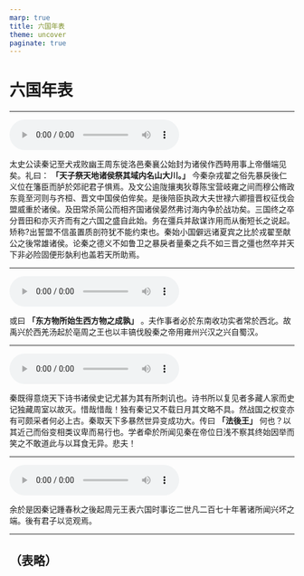 ```yaml
---
marp: true
title: 六国年表
theme: uncover
paginate: true
---
```


# 六国年表

---

![](assets/audios/015/1.mp3)

太史公读秦记至犬戎败幽王周东徙洛邑秦襄公始封为诸侯作西畤用事上帝僭端见矣。礼曰： __「天子祭天地诸侯祭其域内名山大川。」__ 今秦杂戎翟之俗先暴戾後仁义位在籓臣而胪於郊祀君子惧焉。及文公逾陇攘夷狄尊陈宝营岐雍之间而穆公脩政东竟至河则与齐桓、晋文中国侯伯侔矣。是後陪臣执政大夫世禄六卿擅晋权征伐会盟威重於诸侯。及田常杀简公而相齐国诸侯晏然弗讨海内争於战功矣。三国终之卒分晋田和亦灭齐而有之六国之盛自此始。务在彊兵并敌谋诈用而从衡短长之说起。矫称?出誓盟不信虽置质剖符犹不能约束也。秦始小国僻远诸夏宾之比於戎翟至献公之後常雄诸侯。论秦之德义不如鲁卫之暴戾者量秦之兵不如三晋之彊也然卒并天下非必险固便形埶利也盖若天所助焉。

---

![](assets/audios/015/2.mp3)

或曰 __「东方物所始生西方物之成孰」__ 。夫作事者必於东南收功实者常於西北。故禹兴於西羌汤起於亳周之王也以丰镐伐殷秦之帝用雍州兴汉之兴自蜀汉。

---

![](assets/audios/015/3.mp3)

秦既得意烧天下诗书诸侯史记尤甚为其有所刺讥也。诗书所以复见者多藏人家而史记独藏周室以故灭。惜哉惜哉！独有秦记又不载日月其文略不具。然战国之权变亦有可颇采者何必上古。秦取天下多暴然世异变成功大。传曰 __「法後王」__ 何也？以其近己而俗变相类议卑而易行也。学者牵於所闻见秦在帝位日浅不察其终始因举而笑之不敢道此与以耳食无异。悲夫！

---

![](assets/audios/015/4.mp3)

余於是因秦记踵春秋之後起周元王表六国时事讫二世凡二百七十年著诸所闻兴坏之端。後有君子以览观焉。

---

## （表略）